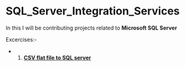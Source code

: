 # SQL_Server_Integration_Services

In this I will be contributing projects related to **Microsoft SQL Server** 

Excercises:-
- 1) [**CSV flat file to SQL server**](https://github.com/SivaKarthik711/SQL_Server_Integration_Services/tree/db673908bc2e298f101e406271e573e20fffdc1f/CSV%20to%20MS%20SQL%20Server)
